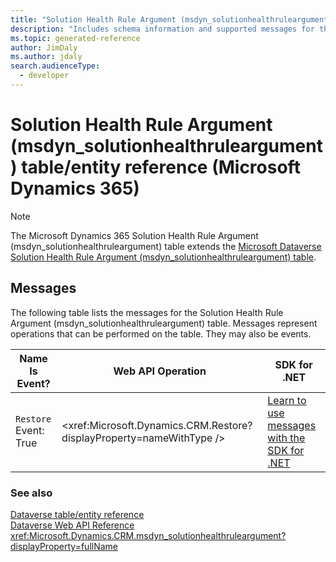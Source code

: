 ```yaml
---
title: "Solution Health Rule Argument (msdyn_solutionhealthruleargument) table/entity reference (Microsoft Dynamics 365)"
description: "Includes schema information and supported messages for the Solution Health Rule Argument (msdyn_solutionhealthruleargument) table/entity with Microsoft Dynamics 365."
ms.topic: generated-reference
author: JimDaly
ms.author: jdaly
search.audienceType: 
  - developer
---
```


# Solution Health Rule Argument (msdyn_solutionhealthruleargument) table/entity reference (Microsoft Dynamics 365)



> [!NOTE]
> The Microsoft Dynamics 365 Solution Health Rule Argument (msdyn_solutionhealthruleargument) table extends the [Microsoft Dataverse Solution Health Rule Argument (msdyn_solutionhealthruleargument) table](/power-apps/developer/data-platform/reference/entities/msdyn_solutionhealthruleargument).


## Messages

The following table lists the messages for the Solution Health Rule Argument (msdyn_solutionhealthruleargument) table.
Messages represent operations that can be performed on the table. They may also be events.

| Name <br />Is Event? |Web API Operation |SDK for .NET |
| ---- | ----- |----- |
| `Restore`<br />Event: True |<xref:Microsoft.Dynamics.CRM.Restore?displayProperty=nameWithType /> |[Learn to use messages with the SDK for .NET](/power-apps/developer/data-platform/org-service/use-messages)|





### See also

[Dataverse table/entity reference](/power-apps/developer/data-platform/reference/about-entity-reference)  
[Dataverse Web API Reference](/power-apps/developer/data-platform/webapi/reference/about)   
<xref:Microsoft.Dynamics.CRM.msdyn_solutionhealthruleargument?displayProperty=fullName>
